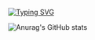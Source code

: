 [![Typing SVG](https://readme-typing-svg.demolab.com?font=PT+Serif&size=40&pause=1000&color=4CCEFF&background=000000&center=true&vCenter=true&width=800&lines=Welcome!+I'm+SangHyuk)](https://git.io/typing-svg)

![Anurag's GitHub stats](https://github-readme-stats.vercel.app/api?username=helloa1109&show_icons=true&theme=cobalt)
